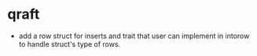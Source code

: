 # qraft

- add a row struct for inserts and trait that user can implement in intorow to
handle struct's type of rows.
